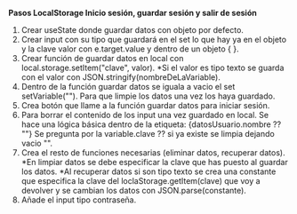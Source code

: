 **Pasos LocalStorage Inicio sesión, guardar sesión y salir de sesión**
1. Crear useState donde guardar datos con objeto por defecto.
2. Crear input con su tipo que guardará en el set lo que hay ya en el objeto y la clave valor con e.target.value y dentro de un objeto { }.
3. Crear función de guardar datos en local con local.storage.setItem("clave", valor). 
*Si el valor es tipo texto se guarda con el valor con JSON.stringify(nombreDeLaVariable).
4. Dentro de la función guardar datos se iguala a vacio el set setVariable(""). Para que limpie los datos una vez los haya guardado.
5. Crea botón que llame a la función guardar datos para iniciar sesión.
6. Para borrar el contenido de los input una vez guardado en local. Se hace una lógica básica dentro de la etiqueta: {datosUsuario.nombre ?? ""} Se pregunta por la variable.clave ?? si ya existe se limpia dejando vacio "".
7. Crea el resto de funciones necesarias (eliminar datos, recuperar datos).
*En limpiar datos se debe especificar la clave que has puesto al guardar los datos.
*Al recuperar datos si son tipo texto se crea una constante que especifica la clave del loclaStorage.getItem(clave) que voy a devolver y se cambian los datos con JSON.parse(constante).
8. Añade el input tipo contraseña.

